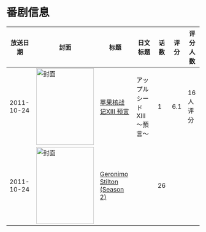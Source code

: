 # 番剧信息

|放送日期|封面|标题|日文标题|话数|评分|评分人数|
|---|---|---|---|---|---|---|
|2011-10-24|<img src="https://lain.bgm.tv/pic/cover/c/d1/3f/61956_hfkHJ.jpg" alt="封面" style="width:150px;height:200px;object-fit:cover;">|[苹果核战记XIII 预言](https://bangumi.tv/subject/61956)|アップルシード XIII 〜預言〜|1|6.1|16人评分|
|2011-10-24|<img src="https://lain.bgm.tv/pic/cover/c/f6/95/90189_ZMqFh.jpg" alt="封面" style="width:150px;height:200px;object-fit:cover;">|[Geronimo Stilton (Season 2)](https://bangumi.tv/subject/90189)||26|||
